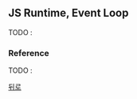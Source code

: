 ## JS Runtime, Event Loop

TODO :

### Reference

TODO :

[뒤로](https://github.com/SeongYongLee/TIL/tree/main/JavaScript)
